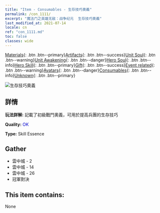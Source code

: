 ```yaml
---
title: "Item - Consumables - 生存技巧奧義"
permalink: /con_1111/
excerpt: "魔法门之英雄无敌：战争纪元  生存技巧奧義"
last_modified_at: 2021-07-14
locale: cn
ref: "con_1111.md"
toc: false
classes: wide
---
```

 [Materials](/ItemsCN/){: .btn .btn--primary}[Artifacts](/ItemsCN/Artifacts/){: .btn .btn--success}[Unit Soul](/ItemsCN/UnitSoul/){: .btn .btn--warning}[Unit Awakening](/ItemsCN/UnitAwakening/){: .btn .btn--danger}[Hero Soul](/ItemsCN/HeroSoul/){: .btn .btn--info}[Hero Skill](/ItemsCN/HeroSkill/){: .btn .btn--primary}[Gift](/ItemsCN/Gift/){: .btn .btn--success}[Event related](/ItemsCN/Events/){: .btn .btn--warning}[Avatars](/ItemsCN/Avatars/){: .btn .btn--danger}[Consumables](/ItemsCN/Consumables/){: .btn .btn--info}[Unknown](/ItemsCN/Unknown/){: .btn .btn--primary}

 ![生存技巧奧義](/images/t/i_7002.png)

## 詳情
 **玩法詳解:** 記載了初級戰鬥奧義，可用於提高兵團的生存技巧

 **Quality:** <span style="color: #0000CD">OK</span>

 **Type:** Skill Essence

## Gather

*    雲中城 - 2 
*    雲中城 - 14 
*    雲中城 - 26 
*    冠軍對決 

## This item contains:

  None


